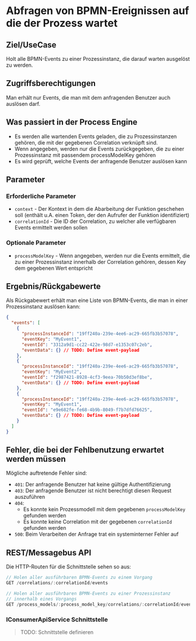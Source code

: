 # Abfragen von BPMN-Ereignissen auf die der Prozess wartet

## Ziel/UseCase

Holt alle BPMN-Events zu einer Prozessinstanz, die darauf warten ausgelöst
zu werden.

## Zugriffsberechtigungen

Man erhält nur Events, die man mit dem anfragenden Benutzer auch auslösen darf.

## Was passiert in der Process Engine

- Es werden alle wartenden Events geladen, die zu Prozessinstanzen gehören,
  die mit der gegebenen Correlation verknüpft sind.
- Wenn angegeben, werden nur die Events zurückgegeben, die zu einer
  Prozessinstanz mit passendem processModelKey gehören
- Es wird geprüft, welche Events der anfragende Benutzer auslösen kann

## Parameter

### Erforderliche Parameter

* `context` - Der Kontext in dem die Abarbeitung der Funktion geschehen soll
  (enthält u.A. einen Token, der den Aufrufer der Funktion identifiziert)
* `correlationId` - Die ID der Correlation, zu welcher alle verfügbaren Events
  ermittelt werden sollen

### Optionale Parameter

* `processModelKey` - Wenn angegeben, werden nur die Events ermittelt, die zu
  einer Prozessinstanz innerhalb der Correlation gehören, dessen Key dem
  gegebenen Wert entspricht

## Ergebnis/Rückgabewerte

Als Rückgabewert erhält man eine Liste von BPMN-Events,
die man in einer Prozessinstanz auslösen kann:

```JSON
{
  "events": [
    {
      "processInstanceId": "19ff240a-239e-4ee6-ac29-665fb3b57078",
      "eventKey": "MyEvent1",
      "eventId": "3312a9d1-cc22-422e-98d7-e1353c07c2eb",
      "eventData": {} // TODO: Define event-payload
    },
    {
      "processInstanceId": "19ff240a-239e-4ee6-ac29-665fb3b57078",
      "eventKey": "MyEvent2",
      "eventId": "f2987421-8928-4cf3-9eea-70b50d3ef8be",
      "eventData": {} // TODO: Define event-payload
    },
    {
      "processInstanceId": "19ff240a-239e-4ee6-ac29-665fb3b57078",
      "eventKey": "MyEvent1",
      "eventId": "e9e682fe-fe68-4b9b-8049-f7b7dfd76625",
      "eventData": {} // TODO: Define event-payload
    }
  ]
}
```

## Fehler, die bei der Fehlbenutzung erwartet werden müssen

Mögliche auftretende Fehler sind:
- `401`: Der anfragende Benutzer hat keine gültige Authentifizierung
- `403`: Der anfragende Benutzer ist nicht berechtigt diesen Request auszuführen
- `404`:
  - Es konnte kein Prozessmodell mit dem gegebenen `processModelKey`
    gefunden werden
  - Es konnte keine Correlation mit der gegebenen `correlationId`
    gefunden werden
- `500`: Beim Verarbeiten der Anfrage trat ein systeminterner Fehler auf

## REST/Messagebus API

Die HTTP-Routen für die Schnittstelle sehen so aus:

```JavaScript
// Holen aller ausführbaren BPMN-Events zu einem Vorgang
GET /correlations/:correlationId/events

// Holen aller ausführbaren BPMN-Events zu einer Prozessinstanz
// innerhalb eines Vorgangs
GET /process_models/:process_model_key/correlations/:correlationId/events
```

### IConsumerApiService Schnittstelle

> TODO: Schnittstelle definieren
